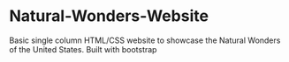 # Natural-Wonders-Website
Basic single column HTML/CSS website to showcase the Natural Wonders of the United States. Built with bootstrap
